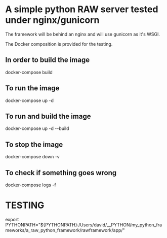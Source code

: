 # A simple python RAW server tested under nginx/gunicorn
The framework will be behind an nginx and will use gunicorn as it's WSGI. 

The Docker composition is provided for the testing.


## In order to build the image
docker-compose build

## To run the image
docker-compose up -d

## To run and build the image
docker-compose up -d --build

## To stop the image
docker-compose down -v

## To check if something goes wrong
docker-compose logs -f

# TESTING
export PYTHONPATH="${PYTHONPATH}:/Users/david/__PYTHON/my_python_frameworks/a_raw_python_framework/rawframework/app/"
